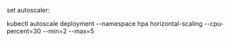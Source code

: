 set autoscaler:

kubectl autoscale deployment --namespace hpa horizontal-scaling --cpu-percent=30 --min=2 --max=5
